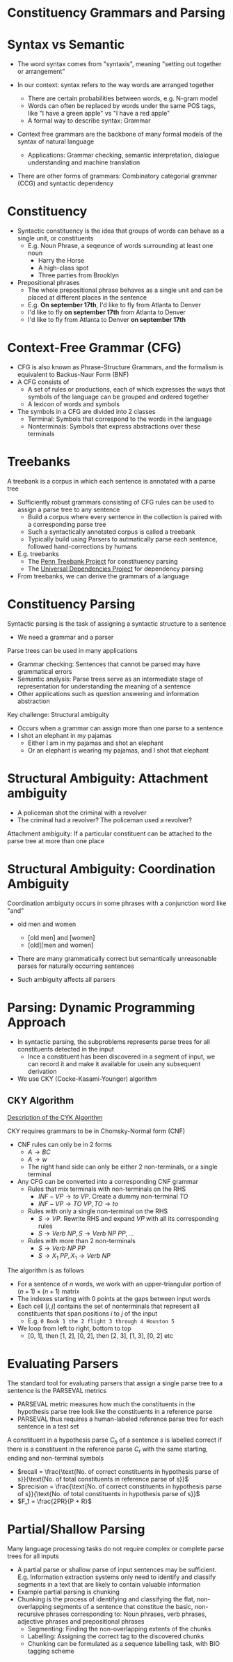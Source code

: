 # Constituency Grammars and Parsing

# Syntax vs Semantic

- The word syntax comes from "syntaxis", meaning "setting out together or arrangement"
- In our context: syntax refers to the way words are arranged together
  - There are certain probabilities between words, e.g. N-gram model
  - Words can often be replaced by words under the same POS tags, like "I have a green apple" vs "I have a red apple"
  - A formal way to describe syntax: Grammar

- Context free grammars are the backbone of many formal models of the syntax of natural language
  - Applications: Grammar checking, semantic interpretation, dialogue understanding and machine translation
- There are other forms of grammars: Combinatory categorial grammar (CCG) and syntactic dependency

# Constituency

- Syntactic constituency is the idea that groups of words can behave as a single unit, or constituents
  - E.g. Noun Phrase, a seqeunce of words surrounding at least one noun
    - Harry the Horse
    - A high-class spot
    - Three parties from Brooklyn
- Prepositional phrases
  - The whole prepositional phrase behaves as a single unit and can be placed at different places in the sentence
  - E.g. **On september 17th**, I'd like to fly from Atlanta to Denver
  - I'd like to fly **on september 17th** from Atlanta to Denver
  - I'd like to fly from Atlanta to Denver **on september 17th**

# Context-Free Grammar (CFG)

- CFG is also known as Phrase-Structure Grammars, and the formalism is equivalent to Backus-Naur Form (BNF)
- A CFG consists of
  - A set of rules or productions, each of which expresses the ways that symbols of the language can be grouped and ordered together
  - A lexicon of words and symbols
- The symbols in a CFG are divided into 2 classes
  - Terminal: Symbols that correspond to the words in the language
  - Nonterminals: Symbols that express abstractions over these terminals

# Treebanks

A treebank is a corpus in which each sentence is annotated with a parse tree
- Sufficiently robust grammars consisting of CFG rules can be used to assign a parse tree to any sentence
  - Build a corpus where every sentence in the collection is paired with a corresponding parse tree
  - Such a syntactically annotated corpus is called a treebank
  - Typically build using Parsers to autmatically parse each sentence, followed hand-corrections by humans
- E.g. treebanks
  - The [Penn Treebank Project](https://www.ling.upenn.edu/courses/Fall_2003/ling001/penn_treebank_pos.html) for constituency parsing
  - The [Universal Dependencies Project](https://universaldependencies.org/) for dependency parsing
- From treebanks, we can derive the grammars of a language

# Constituency Parsing

Syntactic parsing is the task of assigning a syntactic structure to a sentence
- We need a grammar and a parser

Parse trees can be used in many applications
- Grammar checking: Sentences that cannot be parsed may have grammatical errors
- Semantic analysis: Parse trees serve as an intermediate stage of representation for understanding the meaning of a sentence
- Other applications such as question answering and information abstraction

Key challenge: Structural ambiguity
- Occurs when a grammar can assign more than one parse to a sentence
- I shot an elephant in my pajamas
  - Either I am in my pajamas and shot an elephant
  - Or an elephant is wearing my pajamas, and I shot that elephant

# Structural Ambiguity: Attachment ambiguity

- A policeman shot the criminal with a revolver
- The criminal had a revolver? The policeman used a revolver?

Attachment ambiguity: If a particular constituent can be attached to the parse tree at more than one place

# Structural Ambiguity: Coordination Ambiguity

Coordination ambiguity occurs in some phrases with a conjunction word like "and"
- old men and women
  - [old men] and [women]
  - [old][men and women]

- There are many grammatically correct but semantically unreasonable parses for naturally occurring sentences
- Such ambiguity affects all parsers

# Parsing: Dynamic Programming Approach

- In syntactic parsing, the subproblems represents parse trees for all constituents detected in the input
  - Ince a constituent has been discovered in a segment of input, we can record it and make it available for usein any subsequent derivation
- We use CKY (Cocke-Kasami-Younger) algorithm

## CKY Algorithm

[Description of the CYK Algorithm](https://www.youtube.com/watch?v=f6ZrBBs7aJE)

CKY requires grammars to be in Chomsky-Normal form (CNF)
- CNF rules can only be in 2 forms
  - $A \to BC$
  - $A \to w$
  - The right hand side can only be either 2 non-terminals, or a single terminal
- Any CFG can be converted into a corresponding CNF grammar
  - Rules that mix terminals with non-terminals on the RHS
    - $INF-VP \to to \ VP$. Create a dummy non-terminal $TO$
    - $INF-VP \to TO \ VP, TO \to to$
  - Rules with only a single non-terminal on the RHS
    - $S \to VP$. Rewrite RHS and expand $VP$ with all its corresponding rules
    - $S \to Verb \ NP, S \to Verb \ NP \ PP, ...$
  - Rules with more than 2 non-terminals
    - $S \to Verb \ NP \ PP$
    - $S \to X_1 \ PP, X_1 \to Verb \ NP$

The algorithm is as follows
- For a sentence of $n$ words, we work with an upper-triangular portion of $(n + 1) \times (n + 1)$ matrix
- The indexes starting with 0 points at the gaps between input words
- Each cell $[i, j]$ contains the set of nonterminals that represent all constituents that span positions $i$ to $j$ of the input
  - E.g. `0 Book 1 the 2 flight 3 through 4 Houston 5`
- We loop from left to right, bottom to top
  - [0, 1], then [1, 2], [0, 2], then [2, 3], [1, 3], [0, 2] etc

# Evaluating Parsers

The standard tool for evaluating parsers that assign a single parse tree to a sentence is the PARSEVAL metrics
- PARSEVAL metric measures how much the constituents in the hypothesis parse tree look like the constituents in a reference parse
- PARSEVAL thus requires a human-labeled reference parse tree for each sentence in a test set

A constituent in a hypothesis parse $C_h$ of a sentence $s$ is labelled correct if there is a constituent in the reference parse $C_r$ with the same starting, ending and non-terminal symbols
- $recall = \frac{\text{No. of correct constituents in hypothesis parse of s}}{\text{No. of total constituents in reference parse of s}}$
- $precision = \frac{\text{No. of correct constituents in hypothesis parse of s}}{\text{No. of total constituents in hypothesis parse of s}}$
- $F_1 = \frac{2PR}{P + R}$

# Partial/Shallow Parsing

Many language processing tasks do not require complex or complete parse trees for all inputs
- A partial parse or shallow parse of input sentences may be sufficient. E.g. Information extraction systems only need to identify and classify segments in a text that are likely to contain valuable information
- Example partial parsing is chunking
- Chunking is the process of identifying and classifying the flat, non-overlapping segments of a sentence that constitue the basic, non-recursive phrases corresponding to: Noun phrases, verb phrases, adjective phrases and prepositional phrases
  - Segmenting: Finding the non-overlapping extents of the chunks
  - Labelling: Assigning the correct tag to the discovered chunks
  - Chunking can be formulated as a sequence labelling task, with BIO tagging scheme